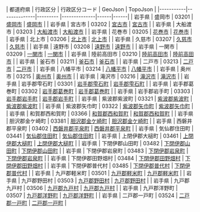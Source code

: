 | 都道府県 | 行政区分 | 行政区分コード | GeoJson | TopoJson |
|-----------|--------------|--------- |--------------|------|------|
| 岩手県 | 盛岡市 | 03201 | [盛岡市](/geojson/cities/03/03201.json) | [盛岡市](/topojson/cities/03/03201.topojson) |
| 岩手県 | 宮古市 | 03202 | [宮古市](/geojson/cities/03/03202.json) | [宮古市](/topojson/cities/03/03202.topojson) |
| 岩手県 | 大船渡市 | 03203 | [大船渡市](/geojson/cities/03/03203.json) | [大船渡市](/topojson/cities/03/03203.topojson) |
| 岩手県 | 花巻市 | 03205 | [花巻市](/geojson/cities/03/03205.json) | [花巻市](/topojson/cities/03/03205.topojson) |
| 岩手県 | 北上市 | 03206 | [北上市](/geojson/cities/03/03206.json) | [北上市](/topojson/cities/03/03206.topojson) |
| 岩手県 | 久慈市 | 03207 | [久慈市](/geojson/cities/03/03207.json) | [久慈市](/topojson/cities/03/03207.topojson) |
| 岩手県 | 遠野市 | 03208 | [遠野市](/geojson/cities/03/03208.json) | [遠野市](/topojson/cities/03/03208.topojson) |
| 岩手県 | 一関市 | 03209 | [一関市](/geojson/cities/03/03209.json) | [一関市](/topojson/cities/03/03209.topojson) |
| 岩手県 | 陸前高田市 | 03210 | [陸前高田市](/geojson/cities/03/03210.json) | [陸前高田市](/topojson/cities/03/03210.topojson) |
| 岩手県 | 釜石市 | 03211 | [釜石市](/geojson/cities/03/03211.json) | [釜石市](/topojson/cities/03/03211.topojson) |
| 岩手県 | 二戸市 | 03213 | [二戸市](/geojson/cities/03/03213.json) | [二戸市](/topojson/cities/03/03213.topojson) |
| 岩手県 | 八幡平市 | 03214 | [八幡平市](/geojson/cities/03/03214.json) | [八幡平市](/topojson/cities/03/03214.topojson) |
| 岩手県 | 奥州市 | 03215 | [奥州市](/geojson/cities/03/03215.json) | [奥州市](/topojson/cities/03/03215.topojson) |
| 岩手県 | 滝沢市 | 03216 | [滝沢市](/geojson/cities/03/03216.json) | [滝沢市](/topojson/cities/03/03216.topojson) |
| 岩手県 | 岩手郡雫石町 | 03301 | [岩手郡雫石町](/geojson/cities/03/03301.json) | [岩手郡雫石町](/topojson/cities/03/03301.topojson) |
| 岩手県 | 岩手郡葛巻町 | 03302 | [岩手郡葛巻町](/geojson/cities/03/03302.json) | [岩手郡葛巻町](/topojson/cities/03/03302.topojson) |
| 岩手県 | 岩手郡岩手町 | 03303 | [岩手郡岩手町](/geojson/cities/03/03303.json) | [岩手郡岩手町](/topojson/cities/03/03303.topojson) |
| 岩手県 | 紫波郡紫波町 | 03321 | [紫波郡紫波町](/geojson/cities/03/03321.json) | [紫波郡紫波町](/topojson/cities/03/03321.topojson) |
| 岩手県 | 紫波郡矢巾町 | 03322 | [紫波郡矢巾町](/geojson/cities/03/03322.json) | [紫波郡矢巾町](/topojson/cities/03/03322.topojson) |
| 岩手県 | 和賀郡西和賀町 | 03366 | [和賀郡西和賀町](/geojson/cities/03/03366.json) | [和賀郡西和賀町](/topojson/cities/03/03366.topojson) |
| 岩手県 | 胆沢郡金ケ崎町 | 03381 | [胆沢郡金ケ崎町](/geojson/cities/03/03381.json) | [胆沢郡金ケ崎町](/topojson/cities/03/03381.topojson) |
| 岩手県 | 西磐井郡平泉町 | 03402 | [西磐井郡平泉町](/geojson/cities/03/03402.json) | [西磐井郡平泉町](/topojson/cities/03/03402.topojson) |
| 岩手県 | 気仙郡住田町 | 03441 | [気仙郡住田町](/geojson/cities/03/03441.json) | [気仙郡住田町](/topojson/cities/03/03441.topojson) |
| 岩手県 | 上閉伊郡大槌町 | 03461 | [上閉伊郡大槌町](/geojson/cities/03/03461.json) | [上閉伊郡大槌町](/topojson/cities/03/03461.topojson) |
| 岩手県 | 下閉伊郡山田町 | 03482 | [下閉伊郡山田町](/geojson/cities/03/03482.json) | [下閉伊郡山田町](/topojson/cities/03/03482.topojson) |
| 岩手県 | 下閉伊郡岩泉町 | 03483 | [下閉伊郡岩泉町](/geojson/cities/03/03483.json) | [下閉伊郡岩泉町](/topojson/cities/03/03483.topojson) |
| 岩手県 | 下閉伊郡田野畑村 | 03484 | [下閉伊郡田野畑村](/geojson/cities/03/03484.json) | [下閉伊郡田野畑村](/topojson/cities/03/03484.topojson) |
| 岩手県 | 下閉伊郡普代村 | 03485 | [下閉伊郡普代村](/geojson/cities/03/03485.json) | [下閉伊郡普代村](/topojson/cities/03/03485.topojson) |
| 岩手県 | 九戸郡軽米町 | 03501 | [九戸郡軽米町](/geojson/cities/03/03501.json) | [九戸郡軽米町](/topojson/cities/03/03501.topojson) |
| 岩手県 | 九戸郡野田村 | 03503 | [九戸郡野田村](/geojson/cities/03/03503.json) | [九戸郡野田村](/topojson/cities/03/03503.topojson) |
| 岩手県 | 九戸郡九戸村 | 03506 | [九戸郡九戸村](/geojson/cities/03/03506.json) | [九戸郡九戸村](/topojson/cities/03/03506.topojson) |
| 岩手県 | 九戸郡洋野町 | 03507 | [九戸郡洋野町](/geojson/cities/03/03507.json) | [九戸郡洋野町](/topojson/cities/03/03507.topojson) |
| 岩手県 | 二戸郡一戸町 | 03524 | [二戸郡一戸町](/geojson/cities/03/03524.json) | [二戸郡一戸町](/topojson/cities/03/03524.topojson) |
